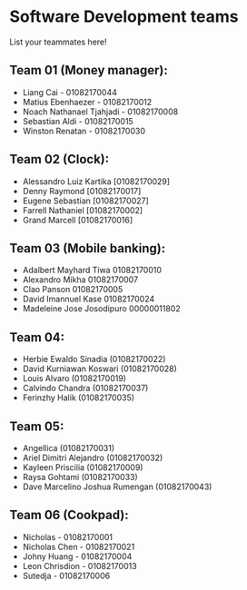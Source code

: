 # Software Development teams

List your teammates here!

## Team 01 (Money manager):
- Liang Cai - 01082170044  
- Matius Ebenhaezer - 01082170012  
- Noach Nathanael Tjahjadi - 01082170008  
- Sebastian Aldi - 01082170015  
- Winston Renatan - 01082170030

## Team 02 (Clock):
- Alessandro Luiz Kartika [01082170029]
- Denny Raymond [01082170017]
- Eugene Sebastian [01082170027]
- Farrell Nathaniel [01082170002]
- Grand Marcell [01082170016]

## Team 03 (Mobile banking):
- Adalbert Mayhard Tiwa 01082170010
- Alexandro Mikha 01082170007
- Clao Panson 01082170005
- David Imannuel Kase 01082170024
- Madeleine Jose Josodipuro 00000011802

## Team 04:
- Herbie Ewaldo Sinadia (01082170022)
- David Kurniawan Koswari (01082170028)
- Louis Alvaro (01082170019)
- Calvindo Chandra (01082170037)
- Ferinzhy Halik (01082170035)

## Team 05:
- Angellica (01082170031)
- Ariel Dimitri Alejandro (01082170032)
- Kayleen Priscilia (01082170009)
- Raysa Gohtami (01082170033)
- Dave Marcelino Joshua Rumengan (01082170043)

## Team 06 (Cookpad):
- Nicholas - 01082170001
- Nicholas Chen - 01082170021
- Johny Huang - 01082170004
- Leon Chrisdion - 01082170013
- Sutedja - 01082170006
